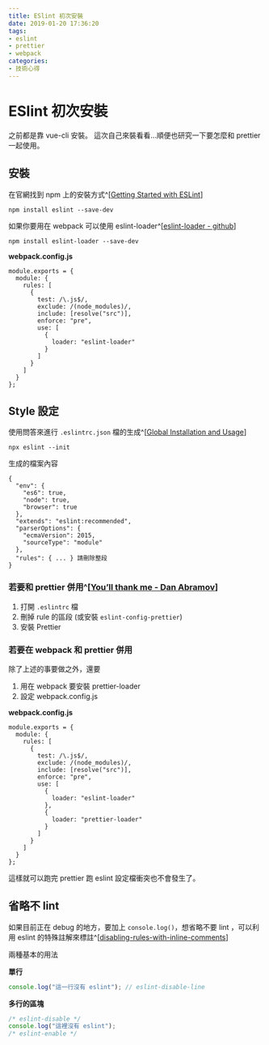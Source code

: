 ```yaml
---
title: ESlint 初次安裝
date: 2019-01-20 17:36:20
tags: 
- eslint
- prettier
- webpack
categories: 
- 技術心得
---
```


# ESlint 初次安裝

之前都是靠 vue-cli 安裝。
這次自己來裝看看...順便也研究一下要怎麼和 prettier 一起使用。

## 安裝

在官網找到 npm 上的安裝方式^[[Getting Started with ESLint](https://eslint.org/docs/user-guide/getting-started)]

```shell
npm install eslint --save-dev
```

如果你要用在 webpack 可以使用 eslint-loader^[[eslint-loader - github](https://github.com/webpack-contrib/eslint-loader)]

```shell
npm install eslint-loader --save-dev
```

**webpack.config.js**

```javascript=
module.exports = {
  module: {
    rules: [
      {
        test: /\.js$/,
        exclude: /(node_modules)/,
        include: [resolve("src")],
        enforce: "pre",
        use: [
          {
            loader: "eslint-loader"
          }
        ]
      }
    ]
  }
};
```

## Style 設定

使用問答來進行 `.eslintrc.json` 檔的生成^[[Global Installation and Usage](https://eslint.org/docs/user-guide/getting-started#global-installation-and-usage)]

```shell
npx eslint --init
```

生成的檔案內容

```json=
{
  "env": {
    "es6": true,
    "node": true,
    "browser": true
  },
  "extends": "eslint:recommended",
  "parserOptions": {
    "ecmaVersion": 2015,
    "sourceType": "module"
  },
  "rules": { ... } 請刪除整段
}
```

### 若要和 prettier 併用^[[You’ll thank me - Dan Abramov](https://twitter.com/dan_abramov/status/1086215004808978434?fbclid=IwAR2fib4Nvr4Lq5Onc1VXS7rguHkoFbt-Egu0O9-I_InJ4uVu6onQgSe-5jA)]

1. 打開 `.eslintrc` 檔
2. 刪掉 rule 的區段 (或安裝 `eslint-config-prettier`)
3. 安裝 Prettier

### 若要在 webpack 和 prettier 併用

除了上述的事要做之外，還要

1. 用在 webpack 要安裝 prettier-loader
1. 設定 webpack.config.js

**webpack.config.js**

```javascript=
module.exports = {
  module: {
    rules: [
      {
        test: /\.js$/,
        exclude: /(node_modules)/,
        include: [resolve("src")],
        enforce: "pre",
        use: [
          {
            loader: "eslint-loader"
          },
          {
            loader: "prettier-loader"
          }
        ]
      }
    ]
  }
};
```

這樣就可以跑完 prettier 跑 eslint 設定檔衝突也不會發生了。

## 省略不 lint

如果目前正在 debug 的地方，要加上 `console.log()`，想省略不要 lint ，可以利用 eslint 的特殊註解來標註^[[disabling-rules-with-inline-comments](https://eslint.org/docs/user-guide/configuring#disabling-rules-with-inline-comments)]

兩種基本的用法

**單行**

```javascript
console.log("這一行沒有 eslint"); // eslint-disable-line
```

**多行的區塊**

```javascript
/* eslint-disable */
console.log("這裡沒有 eslint");
/* eslint-enable */
```
